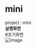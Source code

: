 # mini
project : mini<br>
**실행화면** <br>
#초기화면<br>
![image](https://user-images.githubusercontent.com/51312124/156916405-cb627e4b-c943-4b03-a581-d9a698e451ed.png)

